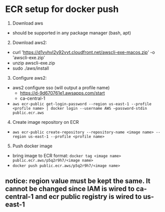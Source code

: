 # ECR setup for docker push

1. Download aws
* should be supported in any package manager (bash, apt)

2. Download aws2: 
* curl 'https://d1vvhvl2y92vvt.cloudfront.net/awscli-exe-macos.zip' -o 'awscli-exe.zip'
* unzip awscli-exe.zip
* sudo ./aws/install

3. Configure aws2:
* aws2 configure sso (will output a profile name)
	* https://d-9d670761e1.awsapps.com/start
    * ca-central-1
* `aws ecr-public get-login-password --region us-east-1 --profile <profile name> | docker login --username AWS —password-stdin public.ecr.aws`

4. Create image repository on ECR
* `aws ecr-public create-repository --repository-name <image name> --region us-east-1 --profile <profile name>`

5. Push docker image
* bring image to ECR format: `docker tag <image name> public.ecr.aws/p5q2r9h7/<image name>`
* `docker push public.ecr.aws/p5q2r9h7/<image name>`

## notice: region value must be kept the same. It cannot be changed since IAM is wired to ca-central-1 and ecr public registry is wired to us-east-1